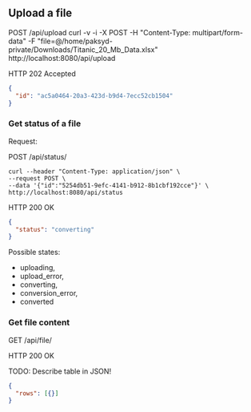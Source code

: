 ## Upload a file
POST /api/upload
curl -v -i -X POST -H "Content-Type: multipart/form-data"  -F "file=@/home/paksyd-private/Downloads/Titanic_20_Mb_Data.xlsx" http://localhost:8080/api/upload

HTTP 202 Accepted
```json
{
  "id": "ac5a0464-20a3-423d-b9d4-7ecc52cb1504"
}
```

### Get status of a file
Request:

POST /api/status/<id>

```
curl --header "Content-Type: application/json" \
--request POST \
--data '{"id":"5254db51-9efc-4141-b912-8b1cbf192cce"}' \
http://localhost:8080/api/status
```

HTTP 200 OK
```json
{
  "status": "converting"
}
```

Possible states:
- uploading,
- upload_error,
- converting,
- conversion_error,
- converted

### Get file content

GET /api/file/<id>

HTTP 200 OK

TODO: Describe table in JSON!

```json
{
  "rows": [{}]
}
```